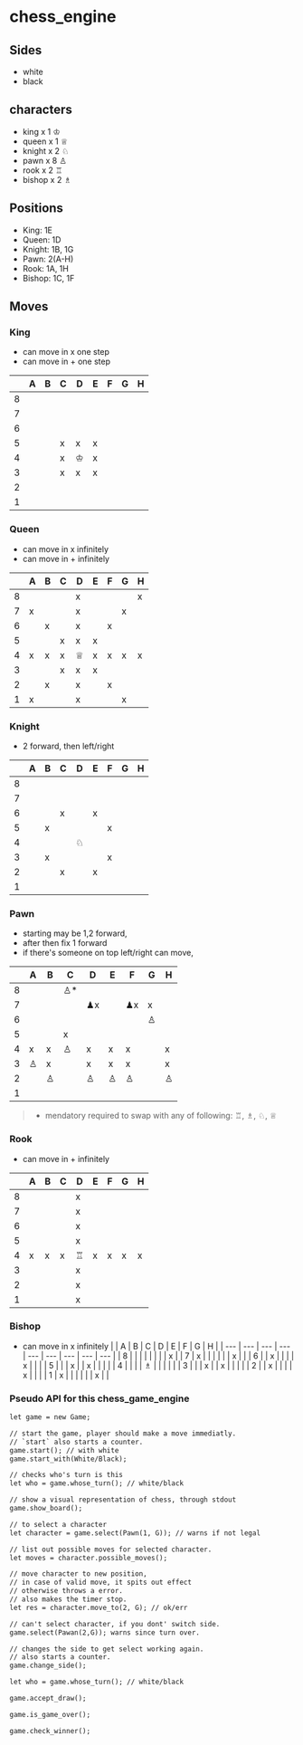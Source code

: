 # chess_engine

## Sides

- white
- black

## characters

- king x 1 ♔
- queen x 1 ♕
- knight x 2 ♘
- pawn x 8 ♙
- rook x 2 ♖
- bishop x 2 ♗

## Positions

- King: 1E
- Queen: 1D
- Knight: 1B, 1G
- Pawn: 2(A-H)
- Rook: 1A, 1H
- Bishop: 1C, 1F

## Moves

### King

- can move in x one step
- can move in + one step

|     | A   | B   | C   | D   | E   | F   | G   | H   |
| --- | --- | --- | --- | --- | --- | --- | --- | --- |
| 8   |     |     |     |     |     |     |     |     |
| 7   |     |     |     |     |     |     |     |     |
| 6   |     |     |     |     |     |     |     |     |
| 5   |     |     | x   | x   | x   |     |     |     |
| 4   |     |     | x   | ♔   | x   |     |     |     |
| 3   |     |     | x   | x   | x   |     |     |     |
| 2   |     |     |     |     |     |     |     |     |
| 1   |     |     |     |     |     |     |     |     |

### Queen

- can move in x infinitely
- can move in + infinitely

|     | A   | B   | C   | D   | E   | F   | G   | H   |
| --- | --- | --- | --- | --- | --- | --- | --- | --- |
| 8   |     |     |     | x   |     |     |     | x   |
| 7   | x   |     |     | x   |     |     | x   |     |
| 6   |     | x   |     | x   |     | x   |     |     |
| 5   |     |     | x   | x   | x   |     |     |     |
| 4   | x   | x   | x   | ♕   | x   | x   | x   | x   |
| 3   |     |     | x   | x   | x   |     |     |     |
| 2   |     | x   |     | x   |     | x   |     |     |
| 1   | x   |     |     | x   |     |     | x   |     |

### Knight

- 2 forward, then left/right

|     | A   | B   | C   | D   | E   | F   | G   | H   |
| --- | --- | --- | --- | --- | --- | --- | --- | --- |
| 8   |     |     |     |     |     |     |     |     |
| 7   |     |     |     |     |     |     |     |     |
| 6   |     |     | x   |     | x   |     |     |     |
| 5   |     | x   |     |     |     | x   |     |     |
| 4   |     |     |     | ♘   |     |     |     |     |
| 3   |     | x   |     |     |     | x   |     |     |
| 2   |     |     | x   |     | x   |     |     |     |
| 1   |     |     |     |     |     |     |     |     |

### Pawn

- starting may be 1,2 forward,
- after then fix 1 forward
- if there's someone on top left/right can move,

|     | A   | B   | C   | D    | E   | F    | G   | H   |
| --- | --- | --- | --- | ---- | --- | ---- | --- | --- |
| 8   |     |     | ♙\* |      |     |      |     |     |
| 7   |     |     |     | ♟︎x |     | ♟︎x | x   |     |
| 6   |     |     |     |      |     |      | ♙   |     |
| 5   |     |     | x   |      |     |      |     |     |
| 4   | x   | x   | ♙   | x    | x   | x    |     | x   |
| 3   | ♙   | x   |     | x    | x   | x    |     | x   |
| 2   |     | ♙   |     | ♙    | ♙   | ♙    |     | ♙   |
| 1   |     |     |     |      |     |      |     |     |

> - mendatory required to swap with any of following:
>   ♖, ♗, ♘, ♕

### Rook

- can move in + infinitely

|     | A   | B   | C   | D   | E   | F   | G   | H   |
| --- | --- | --- | --- | --- | --- | --- | --- | --- |
| 8   |     |     |     | x   |     |     |     |     |
| 7   |     |     |     | x   |     |     |     |     |
| 6   |     |     |     | x   |     |     |     |     |
| 5   |     |     |     | x   |     |     |     |     |
| 4   | x   | x   | x   | ♖   | x   | x   | x   | x   |
| 3   |     |     |     | x   |     |     |     |     |
| 2   |     |     |     | x   |     |     |     |     |
| 1   |     |     |     | x   |     |     |     |     |

### Bishop

- can move in x infinitely
  | | A | B | C | D | E | F | G | H |
  | --- | --- | --- | --- | --- | --- | --- | --- | --- |
  | 8 | | | | | | | | x |
  | 7 | x | | | | | | x | |
  | 6 | | x | | | | x | | |
  | 5 | | | x | | x | | | |
  | 4 | | | | ♗ | | | | |
  | 3 | | | x | | x | | | |
  | 2 | | x | | | | x | | |
  | 1 | x | | | | | | x | |

### Pseudo API for this chess_game_engine

```txt
let game = new Game;

// start the game, player should make a move immediatly.
// `start` also starts a counter.
game.start(); // with white
game.start_with(White/Black);

// checks who's turn is this
let who = game.whose_turn(); // white/black

// show a visual representation of chess, through stdout
game.show_board();

// to select a character
let character = game.select(Pawn(1, G)); // warns if not legal

// list out possible moves for selected character.
let moves = character.possible_moves();

// move character to new position,
// in case of valid move, it spits out effect
// otherwise throws a error.
// also makes the timer stop.
let res = character.move_to(2, G); // ok/err

// can't select character, if you dont' switch side.
game.select(Pawan(2,G)); warns since turn over.

// changes the side to get select working again.
// also starts a counter.
game.change_side();

let who = game.whose_turn(); // white/black

game.accept_draw();

game.is_game_over();

game.check_winner();
```
